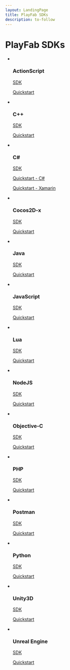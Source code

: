 ```yaml
---
layout: LandingPage
title: PlayFab SDKs
description: to-follow
---
```


# PlayFab SDKs

<ul class="panelContent cardsF">
    <li>
        <div class="cardSize">
            <div class="cardPadding">
                <div class="card">
                    <div class="cardImageOuter">
                        <div class="cardImage">
                            <img src="/playfab/sdks/media/sdk_actionscript.svg" alt="">
                        </div>
                    </div>
                    <div class="cardText">
                        <h3>ActionScript</h3>
                        <p><a href="/playfab/sdks/actionscript">SDK</a></p>
                        <p><a href="/playfab/sdks/actionscript/quickstart">Quickstart</a></p>
                    </div>
                </div>
            </div>
        </div>
    </li>
    <li>
        <div class="cardSize">
            <div class="cardPadding">
                <div class="card">
                    <div class="cardImageOuter">
                        <div class="cardImage">
                            <img src="https://docs.microsoft.com/media/logos/logo_Cplusplus.svg" alt="">
                        </div>
                    </div>
                    <div class="cardText">
                        <h3>C++</h3>
                        <p><a href="/playfab/sdks/xplatcpp">SDK</a></p>
                        <p><a href="/playfab/sdks/xplatcpp/quickstart">Quickstart</a></p>
                    </div>
                </div>
            </div>
        </div>
    </li>
    <li>
        <div class="cardSize">
            <div class="cardPadding">
                <div class="card">
                    <div class="cardImageOuter">
                        <div class="cardImage">
                            <img src="https://docs.microsoft.com/media/logos/logo_Csharp.svg" alt="">
                        </div>
                    </div>
                    <div class="cardText">
                        <h3>C#</h3>
                        <p><a href="/playfab/sdks/c-sharp">SDK</a></p>
                        <p><a href="/playfab/sdks/c-sharp/quickstart-c-sharp">Quickstart - C#</a></p>
                        <p><a href="/playfab/sdks/c-sharp/quickstart-xamarin">Quickstart - Xamarin</a></p>
                    </div>
                </div>
            </div>
        </div>
    </li>
    <li>
        <div class="cardSize">
            <div class="cardPadding">
                <div class="card">
                    <div class="cardImageOuter">
                        <div class="cardImage">
                            <img src="/playfab/sdks/media/sdk_cocos2dx.svg" alt="">
                        </div>
                    </div>
                    <div class="cardText">
                        <h3>Cocos2D-x</h3>
                        <p><a href="/playfab/sdks/Cocos2D-x">SDK</a></p>
                        <p><a href="/playfab/sdks/Cocos2D-x/quickstart">Quickstart</a></p>
                    </div>
                </div>
            </div>
        </div>
    </li>
    <li>
        <div class="cardSize">
            <div class="cardPadding">
                <div class="card">
                    <div class="cardImageOuter">
                        <div class="cardImage">
                            <img src="https://docs.microsoft.com/media/logos/logo_java.svg" alt="">
                        </div>
                    </div>
                    <div class="cardText">
                        <h3>Java</h3>
                        <p><a href="/playfab/sdks/java">SDK</a></p>
                        <p><a href="/playfab/sdks/java/quickstart">Quickstart</a></p>
                    </div>
                </div>
            </div>
        </div>
    </li>
    <li>
        <div class="cardSize">
            <div class="cardPadding">
                <div class="card">
                    <div class="cardImageOuter">
                        <div class="cardImage">
                            <img src="https://docs.microsoft.com/media/logos/logo_js.svg" alt="">
                        </div>
                    </div>
                    <div class="cardText">
                        <h3>JavaScript</h3>
                        <p><a href="/playfab/sdks/javascript">SDK</a></p>
                        <p><a href="/playfab/sdks/javascript/quickstart">Quickstart</a></p>
                    </div>
                </div>
            </div>
        </div>
    </li>
    <li>
        <div class="cardSize">
            <div class="cardPadding">
                <div class="card">
                    <div class="cardImageOuter">
                        <div class="cardImage">
                            <img src="/playfab/sdks/media/sdk_lua.svg" alt="">
                        </div>
                    </div>
                    <div class="cardText">
                        <h3>Lua</h3>
                        <p><a href="/playfab/sdks/lua">SDK</a></p>
                        <p><a href="/playfab/sdks/lua/quickstart">Quickstart</a></p>
                    </div>
                </div>
            </div>
        </div>
    </li>
    <li>
        <div class="cardSize">
            <div class="cardPadding">
                <div class="card">
                    <div class="cardImageOuter">
                        <div class="cardImage">
                            <img src="https://docs.microsoft.com/media/logos/logo_nodejs.svg" alt="">
                        </div>
                    </div>
                    <div class="cardText">
                        <h3>NodeJS</h3>
                        <p><a href="/playfab/sdks/nodejs">SDK</a></p>
                        <p><a href="/playfab/sdks/nodejs/quickstart">Quickstart</a></p>
                    </div>
                </div>
            </div>
        </div>
    </li>
    <li>
        <div class="cardSize">
            <div class="cardPadding">
                <div class="card">
                    <div class="cardImageOuter">
                        <div class="cardImage">
                            <img src="/playfab/sdks/media/sdk_objectivec.svg" alt="">
                        </div>
                    </div>
                    <div class="cardText">
                        <h3>Objective-C</h3>
                        <p><a href="/playfab/sdks/objective-c">SDK</a></p>
                        <p><a href="/playfab/sdks/objective-c/quickstart">Quickstart</a></p>
                    </div>
                </div>
            </div>
        </div>
    </li>
    <li>
        <div class="cardSize">
            <div class="cardPadding">
                <div class="card">
                    <div class="cardImageOuter">
                        <div class="cardImage">
                            <img src="https://docs.microsoft.com/media/logos/logo_php.svg" alt="">
                        </div>
                    </div>
                    <div class="cardText">
                        <h3>PHP</h3>
                        <p><a href="/playfab/sdks/php">SDK</a></p>
                        <p><a href="/playfab/sdks/php/quickstart">Quickstart</a></p>
                    </div>
                </div>
            </div>
        </div>
    </li>
    <li>
        <div class="cardSize">
            <div class="cardPadding">
                <div class="card">
                    <div class="cardImageOuter">
                        <div class="cardImage">
                            <img src="/playfab/sdks/media/sdk_postman.svg" alt="">
                        </div>
                    </div>
                    <div class="cardText">
                        <h3>Postman</h3>
                        <p><a href="/playfab/sdks/postman">SDK</a></p>
                        <p><a href="/playfab/sdks/postman/quickstart">Quickstart</a></p>
                    </div>
                </div>
            </div>
        </div>
    </li>
    <li>
        <div class="cardSize">
            <div class="cardPadding">
                <div class="card">
                    <div class="cardImageOuter">
                        <div class="cardImage">
                            <img src="https://docs.microsoft.com/media/logos/logo_python.svg" alt="">
                        </div>
                    </div>
                    <div class="cardText">
                        <h3>Python</h3>
                        <p><a href="/playfab/sdks/python">SDK</a></p>
                        <p><a href="/playfab/sdks/python/quickstart">Quickstart</a></p>
                    </div>
                </div>
            </div>
        </div>
    </li>
    <li>
        <div class="cardSize">
            <div class="cardPadding">
                <div class="card">
                    <div class="cardImageOuter">
                        <div class="cardImage">
                            <img src="https://docs.microsoft.com/media/logos/logo_unity.svg" alt="">
                        </div>
                    </div>
                    <div class="cardText">
                        <h3>Unity3D</h3>
                        <p><a href="/playfab/sdks/unity3d">SDK</a></p>
                        <p><a href="/playfab/sdks/unity3d/quickstart">Quickstart</a></p>
                    </div>
                </div>
            </div>
        </div>
    </li>
    <li>
        <div class="cardSize">
            <div class="cardPadding">
                <div class="card">
                    <div class="cardImageOuter">
                        <div class="cardImage">
                            <img src="/playfab/sdks/media/sdk_unreal.svg" alt="">
                        </div>
                    </div>
                    <div class="cardText">
                        <h3>Unreal Engine</h3>
                        <p><a href="/playfab/sdks/unreal">SDK</a></p>
                        <p><a href="/playfab/sdks/unreal/quickstart">Quickstart</a></p>
                    </div>
                </div>
            </div>
        </div>
    </li>
</ul>